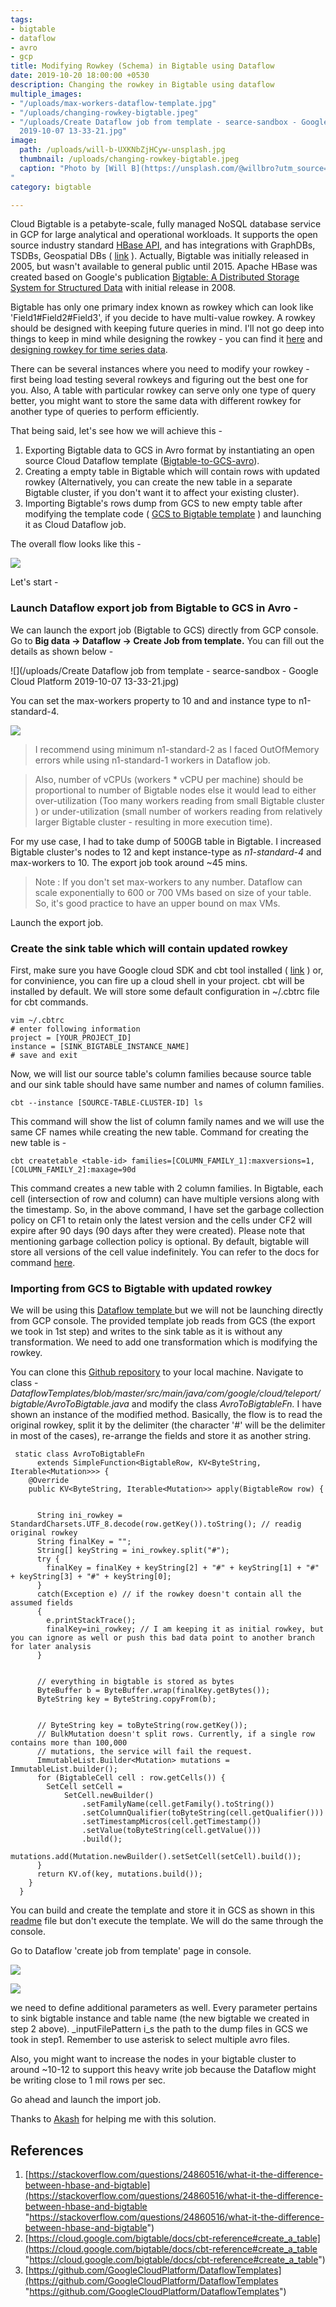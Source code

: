 ```yaml
---
tags:
- bigtable
- dataflow
- avro
- gcp
title: Modifying Rowkey (Schema) in Bigtable using Dataflow
date: 2019-10-20 18:00:00 +0530
description: Changing the rowkey in Bigtable using dataflow
multiple_images:
- "/uploads/max-workers-dataflow-template.jpg"
- "/uploads/changing-rowkey-bigtable.jpeg"
- "/uploads/Create Dataflow job from template - searce-sandbox - Google Cloud Platform
  2019-10-07 13-33-21.jpg"
image: 
  path: /uploads/will-b-UXKNbZjHCyw-unsplash.jpg
  thumbnail: /uploads/changing-rowkey-bigtable.jpeg
  caption: "Photo by [Will B](https://unsplash.com/@willbro?utm_source=unsplash&utm_medium=referral&utm_content=creditCopyText) on [Unsplash](https://unsplash.com/s/photos/wide?utm_source=unsplash&utm_medium=referral&utm_content=creditCopyText)
"
category: bigtable

---
```

Cloud Bigtable is a petabyte-scale, fully managed NoSQL database service in GCP for large analytical and operational workloads. It supports the open source industry standard [HBase API](https://hbase.apache.org/), and has integrations with GraphDBs, TSDBs, Geospatial DBs ( [link](https://cloud.google.com/bigtable/docs/integrations) ). Actually, Bigtable was initially released in 2005, but wasn't available to general public until 2015. Apache HBase was created based on Google's publication [Bigtable: A Distributed Storage System for Structured Data](http://research.google.com/archive/bigtable.html) with initial release in 2008.

Bigtable has only one primary index known as rowkey which can look like 'Field1#Field2#Field3', if you decide to have multi-value rowkey. A rowkey should be designed with keeping future queries in mind. I'll not go deep into things to keep in mind while designing the rowkey - you can find it [here](https://cloud.google.com/bigtable/docs/schema-design) and [designing rowkey for time series data](https://cloud.google.com/bigtable/docs/schema-design-time-series).

There can be several instances where you need to modify your rowkey - first being load testing several rowkeys and figuring out the best one for you. Also, A table with particular rowkey can serve only one type of query better, you might want to store the same data with different rowkey for another type of queries to perform efficiently.

That being said, let's see how we will achieve this -

1. Exporting Bigtable data to GCS in Avro format by instantiating an open source Cloud Dataflow template ([Bigtable-to-GCS-avro](https://cloud.google.com/dataflow/docs/guides/templates/provided-batch#cloudbigtabletoavrofile)).
2. Creating a empty table in Bigtable which will contain rows with updated rowkey (Alternatively, you can create the new table in a separate Bigtable cluster, if you don't want it to affect your existing cluster).
3. Importing Bigtable's rows dump from GCS to new empty table after modifying the template code ( [GCS to Bigtable template](https://cloud.google.com/dataflow/docs/guides/templates/provided-batch#cloud-storage-avro-to-cloud-bigtable) ) and launching it as Cloud Dataflow job.

The overall flow looks like this -

![](/uploads/changing-rowkey-bigtable.jpeg)

Let's start -

### Launch Dataflow export job from Bigtable to GCS in Avro -

We can launch the export job (Bigtable to GCS) directly from GCP console. Go to **Big data -> Dataflow -> Create Job from template.** You can fill out the details as shown below -

![](/uploads/Create Dataflow job from template - searce-sandbox - Google Cloud Platform 2019-10-07 13-33-21.jpg)

You can set the max-workers property to 10 and and instance type to n1-standard-4.

![](/uploads/max-workers-dataflow-template.jpg)

> I recommend using minimum n1-standard-2 as I faced OutOfMemory errors while using n1-standard-1 workers in Dataflow job.

> Also, number of vCPUs (workers * vCPU per machine) should be proportional to number of Bigtable nodes else it would lead to either over-utilization (Too many workers reading from small Bigtable cluster ) or under-utilization (small number of workers reading from relatively larger Bigtable cluster - resulting in more execution time).

For my use case, I had to take dump of 500GB table in Bigtable. I increased Bigtable cluster's nodes to 12 and kept instance-type as _n1-standard-4_ and max-workers to 10. The export job took around \~45 mins.

> Note : If you don't set max-workers to any number. Dataflow can scale exponentially to 600 or 700 VMs based on size of your table. So, it's good practice to have an upper bound on max VMs.

Launch the export job.

### Create the sink table which will contain updated rowkey

First, make sure you have Google cloud SDK and cbt tool installed ( [link](https://cloud.google.com/bigtable/docs/cbt-overview) ) or, for convinience, you can fire up a cloud shell in your project. cbt will be installed by default. We will store some default configuration in \~/.cbtrc file for cbt commands.

    vim ~/.cbtrc
    # enter following information
    project = [YOUR_PROJECT_ID]
    instance = [SINK_BIGTABLE_INSTANCE_NAME]
    # save and exit

Now, we will list our source table's column families because source table and our sink table should have same number and names of column families.

    cbt --instance [SOURCE-TABLE-CLUSTER-ID] ls

This command will show the list of column family names and we will use the same CF names while creating the new table. Command for creating the new table is -

    cbt createtable <table-id> families=[COLUMN_FAMILY_1]:maxversions=1,[COLUMN_FAMILY_2]:maxage=90d

This command creates a new table with 2 column families. In Bigtable, each cell (intersection of row and column) can have multiple versions along with the timestamp. So, in the above command, I have set the garbage collection policy on CF1 to retain only the latest version and the cells under CF2 will expire after 90 days (90 days after they were created). Please note that mentioning garbage collection policy is optional. By default, bigtable will store all versions of the cell value indefinitely. You can refer to the docs for command [here](https://cloud.google.com/bigtable/docs/cbt-reference#create_a_table).

### Importing from GCS to Bigtable with updated rowkey

We will be using this [Dataflow template ](https://cloud.google.com/dataflow/docs/guides/templates/provided-batch#cloud-storage-avro-to-cloud-bigtable) but we will not be launching directly from GCP console. The provided template job reads from GCS (the export we took in 1st step) and writes to the sink table as it is without any transformation. We need to add one transformation which is modifying the rowkey.

You can clone this [Github repository](https://github.com/GoogleCloudPlatform/DataflowTemplates) to your local machine. Navigate to class - _DataflowTemplates/blob/master/src/main/java/com/google/cloud/teleport/bigtable/AvroToBigtable.java_ and modify the class _AvroToBigtableFn._ I have shown an instance of the modified method. Basically, the flow is to read the original rowkey, split it by the delimiter (the character '#' will be the delimiter in most of the cases), re-arrange the fields and store it as another string. 

     static class AvroToBigtableFn
          extends SimpleFunction<BigtableRow, KV<ByteString, Iterable<Mutation>>> {
        @Override
        public KV<ByteString, Iterable<Mutation>> apply(BigtableRow row) {
    
    
          String ini_rowkey = StandardCharsets.UTF_8.decode(row.getKey()).toString(); // readig original rowkey
          String finalKey = "";
          String[] keyString = ini_rowkey.split("#");
          try {
            finalKey = finalKey + keyString[2] + "#" + keyString[1] + "#" + keyString[3] + "#" + keyString[0];
          }
          catch(Exception e) // if the rowkey doesn't contain all the assumed fields 
          {
            e.printStackTrace();
            finalKey=ini_rowkey; // I am keeping it as initial rowkey, but you can ignore as well or push this bad data point to another branch for later analysis
          }
          
          
          // everything in bigtable is stored as bytes
          ByteBuffer b = ByteBuffer.wrap(finalKey.getBytes());
          ByteString key = ByteString.copyFrom(b);
    
    
          // ByteString key = toByteString(row.getKey());
          // BulkMutation doesn't split rows. Currently, if a single row contains more than 100,000
          // mutations, the service will fail the request.
          ImmutableList.Builder<Mutation> mutations = ImmutableList.builder();
          for (BigtableCell cell : row.getCells()) {
            SetCell setCell =
                SetCell.newBuilder()
                    .setFamilyName(cell.getFamily().toString())
                    .setColumnQualifier(toByteString(cell.getQualifier()))
                    .setTimestampMicros(cell.getTimestamp())
                    .setValue(toByteString(cell.getValue()))
                    .build();
            mutations.add(Mutation.newBuilder().setSetCell(setCell).build());
          }
          return KV.of(key, mutations.build());
        }
      }

You can build and create the template and store it in GCS as shown in this [readme](https://github.com/GoogleCloudPlatform/DataflowTemplates) file but don't execute the template. We will do the same through the console. 

Go to Dataflow 'create job from template' page in console. 

![](/uploads/gcs-to-bt-1.jpg)

![](/uploads/gcs-to-bt-2.jpg)

we need to define additional parameters as well. Every parameter pertains to sink bigtable instance and table name (the new bigtable we created in step 2 above). _inputFilePattern i_s the path to the dump files in GCS we took in step1. Remember to use asterisk to select multiple avro files. 

Also, you might want to increase the nodes in your bigtable cluster to around \~10-12 to support this heavy write job because the Dataflow might be writing close to 1 mil rows per sec. 

Go ahead and launch the import job. 

Thanks to [Akash](https://www.linkedin.com/in/akash-goyal-a00464126/) for helping me with this solution. 

## References

1. [https://stackoverflow.com/questions/24860516/what-it-the-difference-between-hbase-and-bigtable](https://stackoverflow.com/questions/24860516/what-it-the-difference-between-hbase-and-bigtable "https://stackoverflow.com/questions/24860516/what-it-the-difference-between-hbase-and-bigtable")
2. [https://cloud.google.com/bigtable/docs/cbt-reference#create_a_table](https://cloud.google.com/bigtable/docs/cbt-reference#create_a_table "https://cloud.google.com/bigtable/docs/cbt-reference#create_a_table")
3. [https://github.com/GoogleCloudPlatform/DataflowTemplates](https://github.com/GoogleCloudPlatform/DataflowTemplates "https://github.com/GoogleCloudPlatform/DataflowTemplates")
